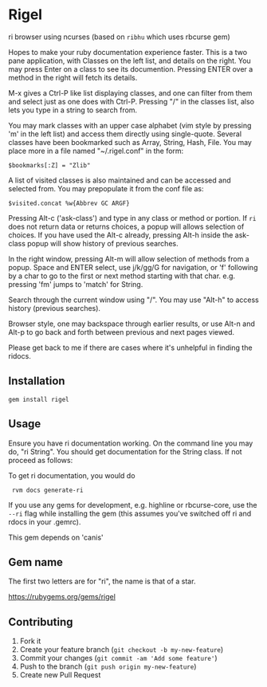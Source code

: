 # Rigel

ri browser using ncurses
(based on `ribhu` which uses rbcurse gem)

Hopes to make your ruby documentation experience faster. This is a two pane application, with
Classes on the left list, and details on the right.
You may press Enter on a class to see its documention. Pressing ENTER over a method in the right will
fetch its details.

M-x gives a Ctrl-P like list displaying classes, and one can filter from them and select just as one does
with Ctrl-P. Pressing "/" in the classes list, also lets you type in a string to search from.

You may mark classes with an upper case alphabet (vim style by pressing 'm' in the left list) and access them directly using single-quote.
Several classes have been bookmarked such as Array, String, Hash, File. You may place more in a file named "~/.rigel.conf" in the form:

    $bookmarks[:Z] = "Zlib"

A list of visited classes is also maintained and can be accessed and selected from. You may prepopulate it
from the conf file as:

    $visited.concat %w{Abbrev GC ARGF}

Pressing Alt-c ('ask-class') and type in any class or method or portion. If `ri` does not return data or returns
choices, a popup will allows selection of choices. If you have used the Alt-c already, pressing Alt-h inside the ask-class popup will show history of previous searches.

In the right window, pressing Alt-m will allow selection of methods from a popup. Space and ENTER select, use j/k/gg/G for navigation, or 'f' following by a char to go to the first or next method starting with that char. e.g. pressing 'fm' jumps to 'match' for String.

Search through the current window using "/". You may use "Alt-h" to access history (previous searches).

Browser style, one may backspace through earlier results, or use Alt-n and Alt-p  to go back and forth
between previous and next pages viewed.

Please get back to me if there are cases where it's unhelpful in finding the ridocs.


## Installation

    gem install rigel

## Usage

Ensure you have ri documentation working. On the command line you may do, "ri String". You should get documentation for the String class. If not proceed as follows:

To get ri documentation, you would do 

     rvm docs generate-ri

If you use any gems for development, e.g. highline or rbcurse-core, use the `--ri` flag while installing the gem (this assumes you've switched off ri and rdocs in your .gemrc).

This gem depends on 'canis' 

## Gem name

   The first two letters are for "ri", the name is that of a star.

   https://rubygems.org/gems/rigel

## Contributing

1. Fork it
2. Create your feature branch (`git checkout -b my-new-feature`)
3. Commit your changes (`git commit -am 'Add some feature'`)
4. Push to the branch (`git push origin my-new-feature`)
5. Create new Pull Request
